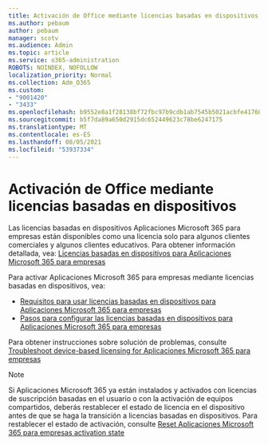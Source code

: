 ```yaml
---
title: Activación de Office mediante licencias basadas en dispositivos
ms.author: pebaum
author: pebaum
manager: scotv
ms.audience: Admin
ms.topic: article
ms.service: o365-administration
ROBOTS: NOINDEX, NOFOLLOW
localization_priority: Normal
ms.collection: Adm_O365
ms.custom:
- "9001420"
- "3433"
ms.openlocfilehash: b9552e8a1f28138bf72fbc97b9cdb1ab7545b5021acbfe417602d49d351de4c2
ms.sourcegitcommit: b5f7da89a650d2915dc652449623c78be6247175
ms.translationtype: MT
ms.contentlocale: es-ES
ms.lasthandoff: 08/05/2021
ms.locfileid: "53937334"
---
```

# <a name="activating-office-using-device-based-licensing"></a>Activación de Office mediante licencias basadas en dispositivos

Las licencias basadas en dispositivos Aplicaciones Microsoft 365 para empresas están disponibles como una licencia solo para algunos clientes comerciales y algunos clientes educativos. Para obtener información detallada, vea: [Licencias basadas en dispositivos para Aplicaciones Microsoft 365 para empresas](https://docs.microsoft.com/deployoffice/device-based-licensing)

Para activar Aplicaciones Microsoft 365 para empresas mediante licencias basadas en dispositivos, vea:

- [Requisitos para usar licencias basadas en dispositivos para Aplicaciones Microsoft 365 para empresas](https://docs.microsoft.com/deployoffice/device-based-licensing#requirements-for-using-device-based-licensing-for-microsoft-365-apps-for-enterprise)
- [Pasos para configurar las licencias basadas en dispositivos para Aplicaciones Microsoft 365 para empresas](https://docs.microsoft.com/deployoffice/device-based-licensing#steps-to-configure-device-based-licensing-for-microsoft-365-apps-for-enterprise)

Para obtener instrucciones sobre solución de problemas, consulte [Troubleshoot device-based licensing for Aplicaciones Microsoft 365 para empresas](https://docs.microsoft.com/deployoffice/device-based-licensing#troubleshoot-device-based-licensing-for-microsoft-365-apps-for-enterprise)

> [!NOTE]
> Si Aplicaciones Microsoft 365 ya están instalados y activados con licencias de suscripción basadas en el usuario o con la activación de equipos compartidos, deberás restablecer el estado de licencia en el dispositivo antes de que se haga la transición a licencias basadas en dispositivos. Para restablecer el estado de activación, consulte [Reset Aplicaciones Microsoft 365 para empresas activation state](https://docs.microsoft.com/office/troubleshoot/activation/reset-office-365-proplus-activation-state)
